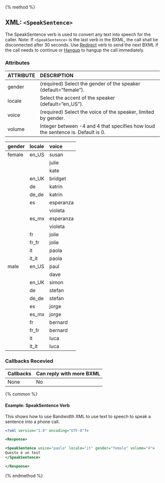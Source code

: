 {% method %}
## XML: `<SpeakSentence>`
The SpeakSentence verb is used to convert any text into speech for the caller.
Note: If `<SpeakSentence>` is the last verb in the BXML, the call shall be disconnected after 30 seconds. Use [Redirect](redirect.md) verb to send the next BXML if the call needs to continue or [Hangup](hangup.md) to hangup the call immediately.


### Attributes
| ATTRIBUTE | DESCRIPTION                                                     |
|:----------|:----------------------------------------------------------------|
| gender    | (required) Select the gender of the speaker (default=”female”). |
| locale    | Select the accent of the speaker (default=”en_US”).             |
| voice     | (required) Select the voice of the speaker, limited by gender.  |
| volume | Integer between -4 and 4 that specifies how loud the sentence is. Default is 0. |

| **gender** | **locale** | **voice** |
|:-----------|:-----------|:----------|
| female     | en_US      | susan     |
|            |            | julie     |
|            |            | kate      |
|            | en_UK      | bridget   |
|            | de         | katrin    |
|            | de_de      | katrin    |
|            | es         | esperanza |
|            |            | violeta   |
|            | es_mx      | esperanza |
|            |            | violeta   |
|            | fr         | jolie     |
|            | fr_fr      | jolie     |
|            | it         | paola     |
|            | it_it      | paola     |
| male       | en_US      | paul      |
|            |            | dave      |
|            | en_UK      | simon     |
|            | de         | stefan    |
|            | de_de      | stefan    |
|            | es         | jorge     |
|            | es_mx      | jorge     |
|            | fr         | bernard   |
|            | fr_fr      | bernard   |
|            | it         | luca      |
|            | it_it      | luca      |


### Callbacks Recevied

| Callbacks | Can reply with more BXML |
|:----------|:-------------------------|
| None      | No                       |

{% common %}

#### Example:  SpeakSentence Verb
This shows how to use Bandwidth XML to use text to speech to speak a sentence into a phone call.

```XML
<?xml version="1.0" encoding="UTF-8"?>

<Response>

<SpeakSentence voice="paola" locale="it" gender="female" volume="4">
Questo è un test
</SpeakSentence>

</Response>
```


{% endmethod %}
